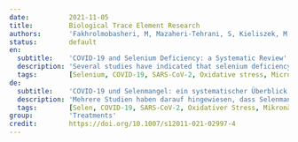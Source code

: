 ```yaml
---
date:          2021-11-05
title:         Biological Trace Element Research
authors:       'Fakhrolmobasheri, M, Mazaheri-Tehrani, S, Kieliszek, M, et al.'
status:        default
en:
  subtitle:    'COVID-19 and Selenium Deficiency: a Systematic Review'
  description: 'Several studies have indicated that selenium deficiency may be detrimental in the context of various viral disorders, and in the case of COVID-19, several studies have reported heterogeneous results concerning the association of selenium deficiency with the severity of disease. To summarize the available data surrounding the association of body selenium levels with the outcomes of COVID-19, a systematic search was performed in the Medline database (PubMed), Scopus, Cochrane Library, Embase, and Web of Science using keywords including “SARS-CoV-2,” “COVID-19,” and “selenium,” Studies evaluating the association of COVID-19 with body selenium levels were included. Among 1,862 articles viewed in the database search, 10 articles were included after title, abstract, and full-text review. One study was further included after searching the literature again for any newly published articles. Out of 11 included studies, 10 studies measured serum selenium level, and one study investigated urinary selenium level. Three of 10 studies measured serum SELENOP level as well as selenium level. Glutathione peroxidase-3 level in serum was also assessed in one study. The reported outcomes were severity, mortality, and risk of COVID-19. Nine studies indicated that a lower serum selenium level is associated with worse outcomes. Two studies reported no significant association between serum selenium level and COVID-19. In one study, urinary selenium level was reported to be higher in severe and fatal cases compared to non-severe and recovered patients, respectively. In most cases, selenium deficiency was associated with worse outcomes, and selenium levels in COVID-19 patients were lower than in healthy individuals. Thus, it could be concluded that cautious selenium supplementation in COVID-19 patients may be helpful to prevent disease progression. However, randomized clinical trials are needed to confirm this.'
  tags:        [Selenium, COVID-19, SARS-CoV-2, Oxidative stress, Micronutrients, Trace elements]
de:
  subtitle:    'COVID-19 und Selenmangel: ein systematischer Überblick'
  description: 'Mehrere Studien haben darauf hingewiesen, dass Selenmangel im Zusammenhang mit verschiedenen viralen Erkrankungen nachteilig sein kann, und im Fall von COVID-19 haben mehrere Studien über heterogene Ergebnisse hinsichtlich des Zusammenhangs zwischen Selenmangel und der Schwere der Erkrankung berichtet. Um die verfügbaren Daten über den Zusammenhang zwischen dem Selengehalt im Körper und den Folgen von COVID-19 zusammenzufassen, wurde eine systematische Suche in den Datenbanken Medline (PubMed), Scopus, Cochrane Library, Embase und Web of Science unter Verwendung von Schlüsselwörtern wie "SARS-CoV-2", "COVID-19" und "Selen" durchgeführt, wobei Studien einbezogen wurden, die den Zusammenhang zwischen COVID-19 und dem Selengehalt im Körper untersuchen. Von den 1.862 Artikeln, die bei der Datenbanksuche gesichtet wurden, wurden 10 Artikel nach Überprüfung von Titel, Zusammenfassung und Volltext eingeschlossen. Eine Studie wurde zusätzlich aufgenommen, nachdem die Literatur erneut nach neu veröffentlichten Artikeln durchsucht worden war. Von den 11 eingeschlossenen Studien maßen 10 Studien den Serum-Selengehalt, und eine Studie untersuchte den Selengehalt im Urin. In drei der 10 Studien wurden sowohl der Serum-SELENOP-Spiegel als auch der Selenspiegel gemessen. In einer Studie wurde auch der Glutathionperoxidase-3-Spiegel im Serum gemessen. Die berichteten Ergebnisse waren Schweregrad, Sterblichkeit und Risiko von COVID-19. Neun Studien wiesen darauf hin, dass ein niedriger Serum-Selen-Spiegel mit schlechteren Ergebnissen verbunden ist. Zwei Studien berichteten über keinen signifikanten Zusammenhang zwischen dem Serum-Selen-Spiegel und COVID-19. In einer Studie wurde berichtet, dass der Selenspiegel im Urin bei schweren und tödlichen Fällen höher war als bei nicht-schweren oder genesenen Patienten. In den meisten Fällen war ein Selenmangel mit einem schlechteren Ausgang der Krankheit verbunden, und die Selenspiegel von COVID-19-Patienten waren niedriger als die von gesunden Personen. Dies lässt den Schluss zu, dass eine vorsichtige Selensupplementierung bei COVID-19-Patienten hilfreich sein könnte, um ein Fortschreiten der Krankheit zu verhindern. Um dies zu bestätigen, sind jedoch randomisierte klinische Studien erforderlich.' 
  tags:        [Selen, COVID-19, SARS-CoV-2, Oxidativer Stress, Mikronährstoffe, Spurenelemente]
group:         'Treatments'
credit:        https://doi.org/10.1007/s12011-021-02997-4
---
```

